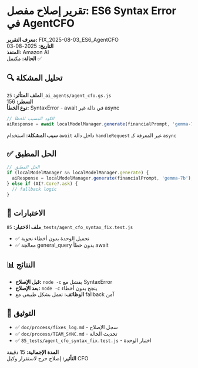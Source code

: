 # تقرير إصلاح مفصل: ES6 Syntax Error في AgentCFO

**معرف التقرير:** FIX_2025-08-03_ES6_AgentCFO  
**التاريخ:** 2025-08-03  
**المنفذ:** Amazon AI  
**الحالة:** مكتمل ✅

## 🔍 تحليل المشكلة

**الملف المتأثر:** `25_ai_agents/agent_cfo.gs.js`  
**السطر:** 156  
**نوع الخطأ:** SyntaxError - await في دالة غير async

```javascript
// الكود المسبب للخطأ
aiResponse = await localModelManager.generate(financialPrompt, 'gemma-7b');
```

**سبب المشكلة:** استخدام `await` داخل دالة `handleRequest` غير المعرفة كـ `async`

## ✅ الحل المطبق

```javascript
// الحل المطبق
if (localModelManager && localModelManager.generate) {
  aiResponse = localModelManager.generate(financialPrompt, 'gemma-7b');
} else if (AI?.Core?.ask) {
  // fallback logic
}
```

## 🧪 الاختبارات

**ملف الاختبار:** `85_tests/agent_cfo_syntax_fix.test.js`
- ✅ تحميل الوحدة بدون أخطاء نحوية
- ✅ معالجة general_query بدون خطأ await

## 📊 النتائج

- **قبل الإصلاح:** `node -c` يفشل مع SyntaxError
- **بعد الإصلاح:** `node -c` ينجح بدون أخطاء
- **الوظائف:** تعمل بشكل طبيعي مع fallback آمن

## 📝 التوثيق

- ✅ `doc/process/fixes_log.md` - سجل الإصلاح
- ✅ `doc/process/TEAM_SYNC.md` - تحديث الحالة
- ✅ `85_tests/agent_cfo_syntax_fix.test.js` - اختبار الوحدة

**المدة الإجمالية:** 15 دقيقة  
**التأثير:** إصلاح حرج لاستقرار وكيل CFO